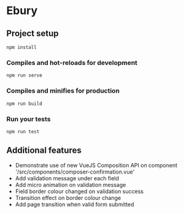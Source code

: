 # Ebury


## Project setup
```
npm install
```

### Compiles and hot-reloads for development
```
npm run serve
```

### Compiles and minifies for production
```
npm run build
```

### Run your tests
```
npm run test
```

## Additional features
* Demonstrate use of new VueJS Composition API on component '/src/components/composer-confirmation.vue'
* Add validation message under each field
* Add micro animation on validation message
* Field border colour changed on validation success
* Transition effect on border colour change
* Add page transition when valid form submitted